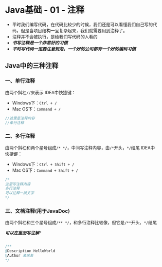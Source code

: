 # Java基础 - 01 - 注释

- 平时我们编写代码，在代码比较少的时候，我们还是可以看懂我们自己写的代码，但是当项目结构一旦复杂起来，我们就需要用到注释了。
- 注释并不会被执行，是给我们写代码的人看的
- ***书写注释是一个非常好的习惯***
- ***平时写代码一定要注意规范，一个好的公司都有一个好的编码习惯***

## Java中的三种注释

### 一、单行注释

由两个斜杠`//`来表示
IDEA中快捷键：

- Windows下：`Ctrl + /`
- Mac OS下：`Command + /`

```java
//这里是注释内容
//单行注释
```

### 二、多行注释

由两个斜杠和两个星号组成`/* */`，中间写注释内容，由`/*`开头，`*/`结尾
IDEA中快捷键：

- Windows下：`Ctrl + Shift + /`
- Mac OS下：`Command + Shift + /`

```java
/*
这里写注释内容
多行注释
可以注释一段文字
*/
```

### 三、文档注释(用于JavaDoc)

由两个斜杠和三个星号组成`/** */`，和多行注释比较像，但它是``/**``开头，`*/`结尾

***可以在里面写注解****

```java

/**
@Description HelloWorld
@Author 某某某
*/
```

